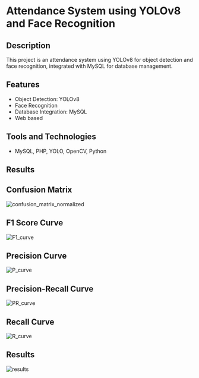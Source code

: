 # Attendance System using YOLOv8 and Face Recognition

## Description
This project is an attendance system using YOLOv8 for object detection and face recognition, integrated with MySQL for database management.

## Features
- Object Detection: YOLOv8
- Face Recognition
- Database Integration: MySQL
- Web based

## Tools and Technologies
- MySQL, PHP, YOLO, OpenCV, Python

## Results

## Confusion Matrix
![confusion_matrix_normalized](https://github.com/MohammadALDardour/Attendance-by-AI-AI/assets/145227283/654f5142-af1e-421c-9c84-e2e2117b734c)

## F1 Score Curve
![F1_curve](https://github.com/MohammadALDardour/Attendance-by-AI-AI/assets/145227283/943f5334-9492-4257-9bc7-e37322fd352b)

## Precision Curve
![P_curve](https://github.com/MohammadALDardour/Attendance-by-AI-AI/assets/145227283/92229fd0-2e63-4b7b-bf03-be551ad765a3)

## Precision-Recall Curve
![PR_curve](https://github.com/MohammadALDardour/Attendance-by-AI-AI/assets/145227283/4d30f3bb-61b6-470a-86a0-07f39ced793d)

## Recall Curve
![R_curve](https://github.com/MohammadALDardour/Attendance-by-AI-AI/assets/145227283/0dc0e169-5a71-456d-8646-29a92b864d8b)

## Results
![results](https://github.com/MohammadALDardour/Attendance-by-AI-AI/assets/145227283/24d12c1d-0c88-41f0-beb9-6fe2585ef60a)


